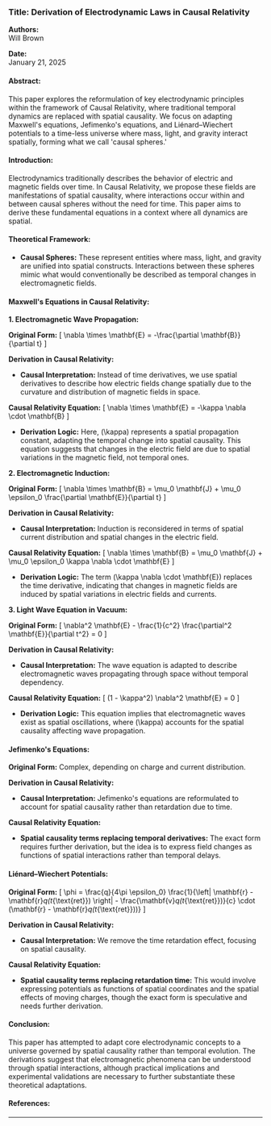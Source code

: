 ### **Title: Derivation of Electrodynamic Laws in Causal Relativity**

**Authors:**  
Will Brown

**Date:**  
January 21, 2025

#### **Abstract:**

This paper explores the reformulation of key electrodynamic principles within the framework of Causal Relativity, where traditional temporal dynamics are replaced with spatial causality. We focus on adapting Maxwell's equations, Jefimenko's equations, and Liénard–Wiechert potentials to a time-less universe where mass, light, and gravity interact spatially, forming what we call 'causal spheres.'

#### **Introduction:**

Electrodynamics traditionally describes the behavior of electric and magnetic fields over time. In Causal Relativity, we propose these fields are manifestations of spatial causality, where interactions occur within and between causal spheres without the need for time. This paper aims to derive these fundamental equations in a context where all dynamics are spatial.

#### **Theoretical Framework:**

- **Causal Spheres:** These represent entities where mass, light, and gravity are unified into spatial constructs. Interactions between these spheres mimic what would conventionally be described as temporal changes in electromagnetic fields.

#### **Maxwell's Equations in Causal Relativity:**

**1. Electromagnetic Wave Propagation:**

**Original Form:**
\[ \nabla \times \mathbf{E} = -\frac{\partial \mathbf{B}}{\partial t} \]

**Derivation in Causal Relativity:**

- **Causal Interpretation:** Instead of time derivatives, we use spatial derivatives to describe how electric fields change spatially due to the curvature and distribution of magnetic fields in space.

**Causal Relativity Equation:**
\[ \nabla \times \mathbf{E} = -\kappa \nabla \cdot \mathbf{B} \]

- **Derivation Logic:** Here, \(\kappa\) represents a spatial propagation constant, adapting the temporal change into spatial causality. This equation suggests that changes in the electric field are due to spatial variations in the magnetic field, not temporal ones.

**2. Electromagnetic Induction:**

**Original Form:**
\[ \nabla \times \mathbf{B} = \mu_0 \mathbf{J} + \mu_0 \epsilon_0 \frac{\partial \mathbf{E}}{\partial t} \]

**Derivation in Causal Relativity:**

- **Causal Interpretation:** Induction is reconsidered in terms of spatial current distribution and spatial changes in the electric field.

**Causal Relativity Equation:**
\[ \nabla \times \mathbf{B} = \mu_0 \mathbf{J} + \mu_0 \epsilon_0 \kappa \nabla \cdot \mathbf{E} \]

- **Derivation Logic:** The term \(\kappa \nabla \cdot \mathbf{E}\) replaces the time derivative, indicating that changes in magnetic fields are induced by spatial variations in electric fields and currents.

**3. Light Wave Equation in Vacuum:**

**Original Form:**
\[ \nabla^2 \mathbf{E} - \frac{1}{c^2} \frac{\partial^2 \mathbf{E}}{\partial t^2} = 0 \]

**Derivation in Causal Relativity:**

- **Causal Interpretation:** The wave equation is adapted to describe electromagnetic waves propagating through space without temporal dependency.

**Causal Relativity Equation:**
\[ (1 - \kappa^2) \nabla^2 \mathbf{E} = 0 \]

- **Derivation Logic:** This equation implies that electromagnetic waves exist as spatial oscillations, where \(\kappa\) accounts for the spatial causality affecting wave propagation.

#### **Jefimenko's Equations:**

**Original Form:** Complex, depending on charge and current distribution.

**Derivation in Causal Relativity:**

- **Causal Interpretation:** Jefimenko's equations are reformulated to account for spatial causality rather than retardation due to time.

**Causal Relativity Equation:**
- **Spatial causality terms replacing temporal derivatives:** The exact form requires further derivation, but the idea is to express field changes as functions of spatial interactions rather than temporal delays.

#### **Liénard–Wiechert Potentials:**

**Original Form:**
\[ \phi = \frac{q}{4\pi \epsilon_0} \frac{1}{\left| \mathbf{r} - \mathbf{r}_q(t_{\text{ret}}) \right| - \frac{\mathbf{v}_q(t_{\text{ret}})}{c} \cdot (\mathbf{r} - \mathbf{r}_q(t_{\text{ret}}))} \]

**Derivation in Causal Relativity:**

- **Causal Interpretation:** We remove the time retardation effect, focusing on spatial causality.

**Causal Relativity Equation:**
- **Spatial causality terms replacing retardation time:** This would involve expressing potentials as functions of spatial coordinates and the spatial effects of moving charges, though the exact form is speculative and needs further derivation.

#### **Conclusion:**

This paper has attempted to adapt core electrodynamic concepts to a universe governed by spatial causality rather than temporal evolution. The derivations suggest that electromagnetic phenomena can be understood through spatial interactions, although practical implications and experimental validations are necessary to further substantiate these theoretical adaptations. 

#### **References:**


---
